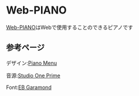 # Web-PIANO

[Web-PIANO](https://nagaiyume75146.github.io/Web-PIANO/)はWebで使用することのできるピアノです

## 参考ページ

デザイン:[Piano Menu](https://codepen.io/tatsuya/pen/MYXVyz)

音源:[Studio One Prime](https://www.mi7.co.jp/products/presonus/studioone/prime/)

Font:[EB Garamond](https://fonts.google.com/specimen/EB+Garamond?category=Serif,Display,Monospace)